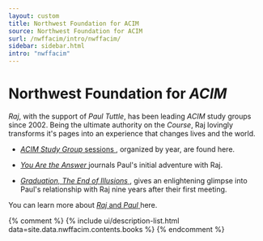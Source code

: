 ```yaml
---
layout: custom
title: Northwest Foundation for ACIM
source: Northwest Foundation for ACIM
surl: /nwffacim/intro/nwffacim/
sidebar: sidebar.html
intro: "nwffacim"
---
```


<div markdown="1" class="container content">

# Northwest Foundation for *ACIM*

*Raj*, with the support of *Paul Tuttle*, has been leading *ACIM* study groups
since 2002. Being the ultimate authority on the *Course*, Raj lovingly transforms
it's pages into an experience that changes lives and the world.

-   [ *ACIM Study Group* sessions ](/nwffacim/intro/acim/), organized by
    year, are found here.

-   [ *You Are the Answer* ](/nwffacim/intro/yaa/) journals Paul's initial
    adventure with Raj.

-   [ *Graduation, The End of Illusions* ](/nwffacim/intro/grad/), gives
    an enlightening glimpse into Paul's relationship with Raj nine years
    after their first meeting.

You can learn more about [ *Raj* and *Paul* ](/nwffacim/paul/) here.

{% comment %}
{% include ui/description-list.html data=site.data.nwffacim.contents.books %}
{% endcomment %}

</div>

